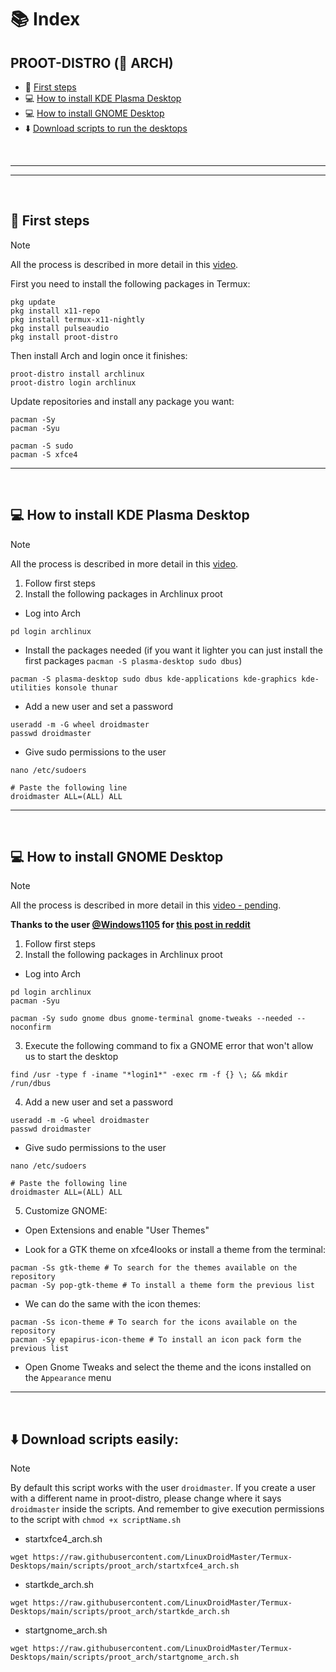 # 📚 Index

## PROOT-DISTRO (🔼 ARCH)
* 🏁 [First steps](#first-steps-arch)
* 💻 [How to install KDE Plasma Desktop](#kde-arch)
* 💻 [How to install GNOME Desktop](#gnome-arch)
* ⬇️ [Download scripts to run the desktops](#easy-download-arch)

<br>

---  
---  

<br>

## 🏁 First steps <a name=first-steps-arch></a>
> [!NOTE]  
> All the process is described in more detail in this [video](https://www.youtube.com/watch?v=21yeQ1yMI0o).

First you need to install the following packages in Termux: 
```
pkg update
pkg install x11-repo
pkg install termux-x11-nightly
pkg install pulseaudio
pkg install proot-distro
```

Then install Arch and login once it finishes: 
```
proot-distro install archlinux
proot-distro login archlinux
```

Update repositories and install any package you want: 
```
pacman -Sy
pacman -Syu

pacman -S sudo
pacman -S xfce4
```

---  
<br>

## 💻 How to install KDE Plasma Desktop <a name=kde-arch></a> 
> [!NOTE]  
> All the process is described in more detail in this [video](https://youtu.be/0PX3I1zLqlY?si=wc43q_5miQWGOns3).


1. Follow first steps
2. Install the following packages in Archlinux proot
* Log into Arch
```
pd login archlinux
```
* Install the packages needed (if you want it lighter you can just install the first packages `pacman -S plasma-desktop sudo dbus`)
```
pacman -S plasma-desktop sudo dbus kde-applications kde-graphics kde-utilities konsole thunar
```
* Add a new user and set a password
```
useradd -m -G wheel droidmaster
passwd droidmaster
```
* Give sudo permissions to the user
```
nano /etc/sudoers
```
```
# Paste the following line
droidmaster ALL=(ALL) ALL
```

---  
<br>

## 💻 How to install GNOME Desktop <a name=gnome-arch></a> 
> [!NOTE]  
> All the process is described in more detail in this [video - pending]().

**Thanks to the user [@Windows1105](https://www.reddit.com/user/Windows1105/) for [this post in reddit](https://www.reddit.com/r/termux/comments/1bo10lb/fedora_rawhide_with_gnome_46_updated_installation/)**


1. Follow first steps
2. Install the following packages in Archlinux proot
* Log into Arch
```
pd login archlinux
pacman -Syu

pacman -Sy sudo gnome dbus gnome-terminal gnome-tweaks --needed --noconfirm
```

3. Execute the following command to fix a GNOME error that won't allow us to start the desktop

```
find /usr -type f -iname "*login1*" -exec rm -f {} \; && mkdir /run/dbus
```

4. Add a new user and set a password
```
useradd -m -G wheel droidmaster
passwd droidmaster
```
* Give sudo permissions to the user
```
nano /etc/sudoers
```
```
# Paste the following line
droidmaster ALL=(ALL) ALL
```

5. Customize GNOME: 

* Open Extensions and enable "User Themes"

* Look for a GTK theme on xfce4looks or install a theme from the terminal: 
```
pacman -Ss gtk-theme # To search for the themes available on the repository
pacman -Sy pop-gtk-theme # To install a theme form the previous list
```

* We can do the same with the icon themes: 
```
pacman -Ss icon-theme # To search for the icons available on the repository
pacman -Sy epapirus-icon-theme # To install an icon pack form the previous list
```

* Open Gnome Tweaks and select the theme and the icons installed on the `Appearance` menu





---  
<br>

## ⬇️ Download scripts easily: <a name=easy-download-arch></a> 

> [!NOTE]  
> By default this script works with the user `droidmaster`. If you create a user with a different name in proot-distro, please change where it says `droidmaster` inside the scripts. And remember to give execution permissions to the script with `chmod +x scriptName.sh`

* startxfce4_arch.sh
```
wget https://raw.githubusercontent.com/LinuxDroidMaster/Termux-Desktops/main/scripts/proot_arch/startxfce4_arch.sh
```

* startkde_arch.sh
```
wget https://raw.githubusercontent.com/LinuxDroidMaster/Termux-Desktops/main/scripts/proot_arch/startkde_arch.sh
```

* startgnome_arch.sh
```
wget https://raw.githubusercontent.com/LinuxDroidMaster/Termux-Desktops/main/scripts/proot_arch/startgnome_arch.sh
```
